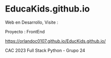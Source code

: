# EducaKids.github.io

Web en Desarrollo, Visite :

Proyecto : FrontEnd

https://orlandoc0107.github.io/EducKids.github.io/

CAC 2023 Full Stack Python - Grupo 24
